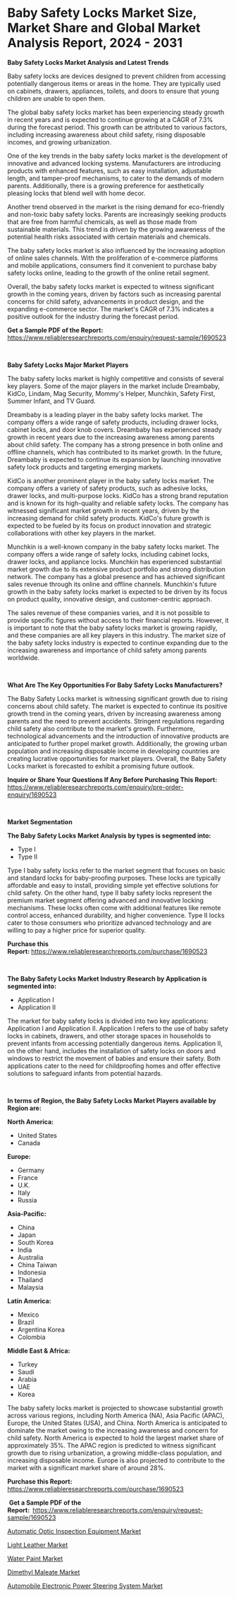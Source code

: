 <p><h1>Baby Safety Locks Market Size, Market Share and Global Market Analysis Report, 2024 - 2031</h1></p><p><strong>Baby Safety Locks Market Analysis and Latest Trends</strong></p>
<p><p>Baby safety locks are devices designed to prevent children from accessing potentially dangerous items or areas in the home. They are typically used on cabinets, drawers, appliances, toilets, and doors to ensure that young children are unable to open them.</p><p>The global baby safety locks market has been experiencing steady growth in recent years and is expected to continue growing at a CAGR of 7.3% during the forecast period. This growth can be attributed to various factors, including increasing awareness about child safety, rising disposable incomes, and growing urbanization.</p><p>One of the key trends in the baby safety locks market is the development of innovative and advanced locking systems. Manufacturers are introducing products with enhanced features, such as easy installation, adjustable length, and tamper-proof mechanisms, to cater to the demands of modern parents. Additionally, there is a growing preference for aesthetically pleasing locks that blend well with home decor.</p><p>Another trend observed in the market is the rising demand for eco-friendly and non-toxic baby safety locks. Parents are increasingly seeking products that are free from harmful chemicals, as well as those made from sustainable materials. This trend is driven by the growing awareness of the potential health risks associated with certain materials and chemicals.</p><p>The baby safety locks market is also influenced by the increasing adoption of online sales channels. With the proliferation of e-commerce platforms and mobile applications, consumers find it convenient to purchase baby safety locks online, leading to the growth of the online retail segment.</p><p>Overall, the baby safety locks market is expected to witness significant growth in the coming years, driven by factors such as increasing parental concerns for child safety, advancements in product design, and the expanding e-commerce sector. The market's CAGR of 7.3% indicates a positive outlook for the industry during the forecast period.</p></p>
<p><strong>Get a Sample PDF of the Report:&nbsp;</strong> <a href="https://www.reliableresearchreports.com/enquiry/request-sample/1690523">https://www.reliableresearchreports.com/enquiry/request-sample/1690523</a></p>
<p>&nbsp;</p>
<p><strong>Baby Safety Locks Major Market Players</strong></p>
<p><p>The baby safety locks market is highly competitive and consists of several key players. Some of the major players in the market include Dreambaby, KidCo, Lindam, Mag Security, Mommy's Helper, Munchkin, Safety First, Summer Infant, and TV Guard.</p><p>Dreambaby is a leading player in the baby safety locks market. The company offers a wide range of safety products, including drawer locks, cabinet locks, and door knob covers. Dreambaby has experienced steady growth in recent years due to the increasing awareness among parents about child safety. The company has a strong presence in both online and offline channels, which has contributed to its market growth. In the future, Dreambaby is expected to continue its expansion by launching innovative safety lock products and targeting emerging markets.</p><p>KidCo is another prominent player in the baby safety locks market. The company offers a variety of safety products, such as adhesive locks, drawer locks, and multi-purpose locks. KidCo has a strong brand reputation and is known for its high-quality and reliable safety locks. The company has witnessed significant market growth in recent years, driven by the increasing demand for child safety products. KidCo's future growth is expected to be fueled by its focus on product innovation and strategic collaborations with other key players in the market.</p><p>Munchkin is a well-known company in the baby safety locks market. The company offers a wide range of safety locks, including cabinet locks, drawer locks, and appliance locks. Munchkin has experienced substantial market growth due to its extensive product portfolio and strong distribution network. The company has a global presence and has achieved significant sales revenue through its online and offline channels. Munchkin's future growth in the baby safety locks market is expected to be driven by its focus on product quality, innovative design, and customer-centric approach.</p><p>The sales revenue of these companies varies, and it is not possible to provide specific figures without access to their financial reports. However, it is important to note that the baby safety locks market is growing rapidly, and these companies are all key players in this industry. The market size of the baby safety locks industry is expected to continue expanding due to the increasing awareness and importance of child safety among parents worldwide.</p></p>
<p>&nbsp;</p>
<p><strong>What Are The Key Opportunities For Baby Safety Locks Manufacturers?</strong></p>
<p><p>The Baby Safety Locks market is witnessing significant growth due to rising concerns about child safety. The market is expected to continue its positive growth trend in the coming years, driven by increasing awareness among parents and the need to prevent accidents. Stringent regulations regarding child safety also contribute to the market's growth. Furthermore, technological advancements and the introduction of innovative products are anticipated to further propel market growth. Additionally, the growing urban population and increasing disposable income in developing countries are creating lucrative opportunities for market players. Overall, the Baby Safety Locks market is forecasted to exhibit a promising future outlook.</p></p>
<p><strong>Inquire or Share Your Questions If Any Before Purchasing This Report:</strong> <a href="https://www.reliableresearchreports.com/enquiry/pre-order-enquiry/1690523">https://www.reliableresearchreports.com/enquiry/pre-order-enquiry/1690523</a></p>
<p>&nbsp;</p>
<p><strong>Market Segmentation</strong></p>
<p><strong>The Baby Safety Locks Market Analysis by types is segmented into:</strong></p>
<p><ul><li>Type I</li><li>Type II</li></ul></p>
<p><p>Type I baby safety locks refer to the market segment that focuses on basic and standard locks for baby-proofing purposes. These locks are typically affordable and easy to install, providing simple yet effective solutions for child safety. On the other hand, type II baby safety locks represent the premium market segment offering advanced and innovative locking mechanisms. These locks often come with additional features like remote control access, enhanced durability, and higher convenience. Type II locks cater to those consumers who prioritize advanced technology and are willing to pay a higher price for superior quality.</p></p>
<p><strong>Purchase this Report:&nbsp;</strong><a href="https://www.reliableresearchreports.com/purchase/1690523">https://www.reliableresearchreports.com/purchase/1690523</a></p>
<p>&nbsp;</p>
<p><strong>The Baby Safety Locks Market Industry Research by Application is segmented into:</strong></p>
<p><ul><li>Application I</li><li>Application II</li></ul></p>
<p><p>The market for baby safety locks is divided into two key applications: Application I and Application II. Application I refers to the use of baby safety locks in cabinets, drawers, and other storage spaces in households to prevent infants from accessing potentially dangerous items. Application II, on the other hand, includes the installation of safety locks on doors and windows to restrict the movement of babies and ensure their safety. Both applications cater to the need for childproofing homes and offer effective solutions to safeguard infants from potential hazards.</p></p>
<p>&nbsp;</p>
<p><strong>In terms of Region, the Baby Safety Locks Market Players available by Region are:</strong></p>
<p>
    <p> <strong> North America: </strong>
        <ul>
            <li>United States</li>
            <li>Canada</li>
        </ul>
        </p> 
    <p> <strong> Europe: </strong>
        <ul>
            <li>Germany</li>
            <li>France</li>
            <li>U.K.</li>
            <li>Italy</li>
            <li>Russia</li>
        </ul>
        </p> 
    <p> <strong> Asia-Pacific: </strong>
        <ul>
            <li>China</li>
            <li>Japan</li>
            <li>South Korea</li>
            <li>India</li>
            <li>Australia</li>
            <li>China Taiwan</li>
            <li>Indonesia</li>
            <li>Thailand</li>
            <li>Malaysia</li>
        </ul>
        </p> 
    <p> <strong> Latin America: </strong>
        <ul>
            <li>Mexico</li>
            <li>Brazil</li>
            <li>Argentina Korea</li>
            <li>Colombia</li>
        </ul>
        </p> 
    <p> <strong> Middle East & Africa: </strong>
        <ul>
            <li>Turkey</li>
            <li>Saudi</li>
            <li>Arabia</li>
            <li>UAE</li>
            <li>Korea</li>
        </ul>
    </p>
    </p>
<p><p>The baby safety locks market is projected to showcase substantial growth across various regions, including North America (NA), Asia Pacific (APAC), Europe, the United States (USA), and China. North America is anticipated to dominate the market owing to the increasing awareness and concern for child safety. North America is expected to hold the largest market share of approximately 35%. The APAC region is predicted to witness significant growth due to rising urbanization, a growing middle-class population, and increasing disposable income. Europe is also projected to contribute to the market with a significant market share of around 28%.</p></p>
<p><strong>Purchase this Report: </strong><a href="https://www.reliableresearchreports.com/purchase/1690523">https://www.reliableresearchreports.com/purchase/1690523</a></p>
<p>&nbsp;<strong>Get a Sample PDF of the Report:&nbsp;&nbsp;</strong><a href="https://www.reliableresearchreports.com/enquiry/request-sample/1690523">https://www.reliableresearchreports.com/enquiry/request-sample/1690523</a></p>
<p><strong></strong></p>
<p><p><a href="https://github.com/zjyglelu/Market-Research-Report-List-1/blob/main/automatic-optic-inspection-equipment-market.md">Automatic Optic Inspection Equipment Market</a></p><p><a href="https://medium.com/@lauryframi644/light-leather-market-competitive-analysis-market-trends-and-forecast-to-2031-7a1703561a50">Light Leather Market</a></p><p><a href="https://medium.com/@lauryframi644/water-paint-market-size-and-market-trends-complete-industry-overview-2024-to-2031-db4be3baf41e">Water Paint Market</a></p><p><a href="https://medium.com/@lauryframi644/dimethyl-maleate-market-insight-market-trends-growth-forecasted-from-2024-to-2031-f7789af8f20f">Dimethyl Maleate Market</a></p><p><a href="https://github.com/josesg55/Market-Research-Report-List-1/blob/main/automobile-electronic-power-steering-system-market.md">Automobile Electronic Power Steering System Market</a></p></p>